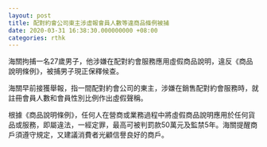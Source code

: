 ```yaml
---
layout: post
title: 配對約會公司東主涉虛報會員人數等違商品條例被捕
date: 2020-03-31 16:38:30.000000000 +08:00
categories: rthk
---
```


海關拘捕一名27歲男子，他涉嫌在配對約會服務應用虛假商品說明，違反《商品說明條例》，被捕男子現正保釋候查。

海關早前接獲舉報，指一間配對約會公司的東主，涉嫌在銷售配對約會服務時，就註冊會員人數和會員性別比例作出虛假聲稱。

根據《商品說明條例》，任何人在營商或業務過程中將虛假商品說明應用於任何貨品或服務，即屬違法，一經定罪，最高可被判罰款50萬元及監禁5年。海關提醒商戶須遵守規定，又建議消費者光顧信譽良好的商戶。
